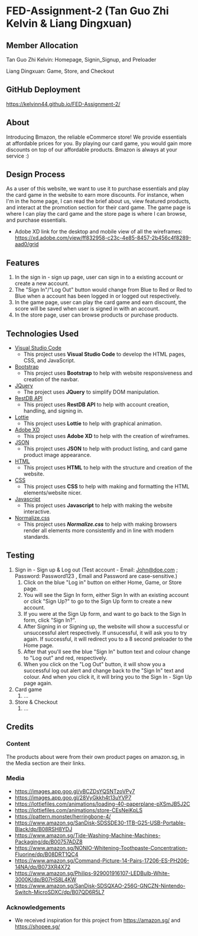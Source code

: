 # FED-Assignment-2 (Tan Guo Zhi Kelvin & Liang Dingxuan)
## Member Allocation
Tan Guo Zhi Kelvin: Homepage, Signin_Signup, and Preloader

Liang Dingxuan: Game, Store, and Checkout

## GitHub Deployment
https://kelvinn44.github.io/FED-Assignment-2/

## About
Introducing Bmazon, the reliable eCommerce store! We provide essentials at affordable prices for you. By playing our card game, you would gain more discounts on top of our affordable products. Bmazon is always at your service :)

## Design Process
As a user of this website, we want to use it to purchase essentials and play the card game in the website to earn more discounts. For instance, when I'm in the home page, I can read the brief about us, view featured products, and interact at the promotion section for their card game. The game page is where I can play the card game and the store page is where I can browse, and purchase essentials.

- Adobe XD link for the desktop and mobile view of all the wireframes: https://xd.adobe.com/view/ff832958-c23c-4e85-8457-2b456c4f8289-aad0/grid

## Features
1. In the sign in - sign up page, user can sign in to a existing account or create a new account.
2. The "Sign In"/"Log Out" button would change from Blue to Red or Red to Blue when a account has been logged in or logged out respectively.
3. In the game page, user can play the card game and earn discount, the score will be saved when user is signed in with an account.
4. In the store page, user can browse products or purchase products.

## Technologies Used
- [Visual Studio Code](https://code.visualstudio.com/)
    - This project uses **Visual Studio Code** to develop the HTML pages, CSS, and JavaScript.
- [Bootstrap](https://getbootstrap.com/)
  - This project uses **Bootstrap** to help with website responsiveness and creation of the navbar.
- [JQuery](https://jquery.com/)
    - The project uses **JQuery** to simplify DOM manipulation.
- [RestDB API](https://restdb.io/)
    - This project uses **RestDB API** to help with account creation, handling, and signing in.
- [Lottie](https://lottiefiles.com/)
    - This project uses **Lottie** to help with graphical animation.
- [Adobe XD](https://helpx.adobe.com/sg/xd/help/adobe-xd-overview.html)
  - This project uses **Adobe XD** to help with the creation of wireframes.
- [JSON](https://www.json.org/json-en.html)
  - This project uses **JSON** to help with product listing, and card game product image appearance.
- [HTML](https://html.spec.whatwg.org/)
  - This project uses **HTML** to help with the structure and creation of the website.
- [CSS](https://www.w3.org/Style/CSS/Overview.en.html)
  - This project uses **CSS** to help with making and formatting the HTML elements/website nicer.
- [Javascript](https://developer.mozilla.org/en-US/docs/Web/JavaScript)
  - This project uses **Javascript** to help with making the website interactive.
- [Normalize.css](https://necolas.github.io/normalize.css/)
  - This project uses ***Normalize.css*** to help with making browsers render all elements more consistently and in line with modern standards.

## Testing
1. Sign in - Sign up & Log out (Test account - Email: John@doe.com ; Password: Password123 , Email and Password are case-sensitive.)
   1. Click on the blue "Log in" button on either Home, Game, or Store page.
   2. You will see the Sign In form, either Sign In with an existing account or click "Sign Up?" to go to the Sign Up form to create a new account.
   3. If you were at the Sign Up form, and want to go back to the Sign In form, click "Sign In?".
   4. After Signing in or Signing up, the website will show a successful or unsuccessful alert respectively. If unsucessful, it will ask you to try again. If successful, it will redirect you to a 8 second preloader to the Home page.
   5. After that you'll see the blue "Sign In" button text and colour change to "Log out" and red, respectively.
   6. When you click on the "Log Out" button, it will show you a successful log out alert and change back to the "Sign In" text and colour. And when you click it, it will bring you to the Sign In - Sign Up page again.
2. Card game
   1. ...
3. Store & Checkout
   1. ...

## Credits
### Content
The products about were from their own product pages on amazon.sg, in the Media section are their links.

### Media
- https://images.app.goo.gl/vBCZDsYQSNTzoVPy7
- https://images.app.goo.gl/28VyGkkh4t13uYVP7
- https://lottiefiles.com/animations/loading-40-paperplane-pXSmJB5J2C
- https://lottiefiles.com/animations/store-CEsNeiKpLS
- https://pattern.monster/herringbone-4/
- https://www.amazon.sg/SanDisk-SDSSDE30-1TB-G25-USB-Portable-Black/dp/B08RSH8YDJ
- https://www.amazon.sg/Tide-Washing-Machine-Machines-Packaging/dp/B00757ADZ8
- https://www.amazon.sg/NONIO-Whitening-Toothpaste-Concentration-Fluorine/dp/B08DRT1QC4
- https://www.amazon.sg/Command-Picture-14-Pairs-17206-ES-PH206-14NA/dp/B073XR4X72
- https://www.amazon.sg/Philips-929001916107-LEDBulb-White-3000K/dp/B07HS8L4KW
- https://www.amazon.sg/SanDisk-SDSQXAO-256G-GNCZN-Nintendo-Switch-MicroSDXC/dp/B07QD6R5L7

### Acknowledgements
- We received inspiration for this project from https://amazon.sg/ and https://shopee.sg/
